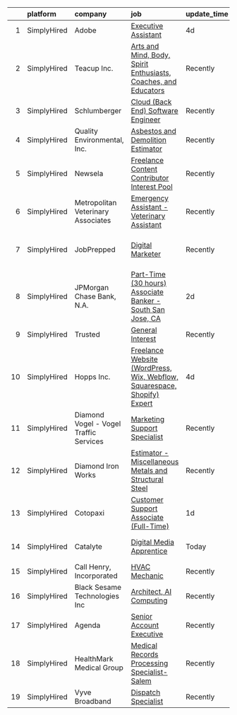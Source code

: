 

|    | platform    | company                                | job                                                                                                                                                                                   | update_time   | location                       |
|---:|:------------|:---------------------------------------|:--------------------------------------------------------------------------------------------------------------------------------------------------------------------------------------|:--------------|:-------------------------------|
|  1 | SimplyHired | Adobe                                  | [Executive Assistant](https://www.simplyhired.com/job/nON3rDrw5GkAJXXNDcKmpw_PdzshCnprvi0Xe-ZzSa4_DUOvpw6c2w?q=digital+platform)                                                      | 4d            | San Jose, CA                   |
|  2 | SimplyHired | Teacup Inc.                            | [Arts and Mind, Body, Spirit Enthusiasts, Coaches, and Educators](https://www.simplyhired.com/job/TNKZXh5CHdlygIgSGuMCDh-XPomoyF2tE5C0TRQ_Z3gFWBZeebsX0A?q=digital+platform)          | Recently      | Remote                         |
|  3 | SimplyHired | Schlumberger                           | [Cloud (Back End) Software Engineer](https://www.simplyhired.com/job/70dNdgJaNem3o98b7GeSXrReCKzT0ZqWiNAADvVzxTRa_i2c6ciLtA?q=digital+platform)                                       | Recently      | Houston, TX                    |
|  4 | SimplyHired | Quality Environmental, Inc.            | [Asbestos and Demolition Estimator](https://www.simplyhired.com/job/Xp28goQL8bI4DdsTIc2Kjjc6i45Qe6WuKmh6A-Ilm_89lSswagrnUw?q=digital+platform)                                        | Recently      | Santa Fe Springs, CA           |
|  5 | SimplyHired | Newsela                                | [Freelance Content Contributor Interest Pool](https://www.simplyhired.com/job/GuZIx9XPiPg9WbhNQdNHnwWRi0l38PXrF3ytyFrHWlMxUuQgjbypUw?q=digital+platform)                              | Recently      | Mountain View, CA              |
|  6 | SimplyHired | Metropolitan Veterinary Associates     | [Emergency Assistant - Veterinary Assistant](https://www.simplyhired.com/job/kySdG7N1i_2ZqQQxzI3_dOeuQ9K_xjh3Jx7gCU5d1IHq9wEH-rqZqQ?q=digital+platform)                               | Recently      | Norristown, PA                 |
|  7 | SimplyHired | JobPrepped                             | [Digital Marketer](https://www.simplyhired.com/job/K7QUB3HXDvN2P2UZAaWXCZvCKScT0XkpsiV01JcSriC2RqkRPOcnMQ?q=digital+platform)                                                         | Recently      | San Francisco, CA +4 locations |
|  8 | SimplyHired | JPMorgan Chase Bank, N.A.              | [Part-Time (30 hours) Associate Banker - South San Jose, CA](https://www.simplyhired.com/job/2dWd-Xdk6uN3eiFNMYRkl2Rn9HROdjcRULhr3gSQW54jf61G8ytr-g?q=digital+platform)               | 2d            | San Jose, CA +40 locations     |
|  9 | SimplyHired | Trusted                                | [General Interest](https://www.simplyhired.com/job/Bxma5cDu08WrSCKVCPn26emOBliEhZPvthQ9pr52DsfwhK-LZ1w4wA?q=digital+platform)                                                         | Recently      | Remote                         |
| 10 | SimplyHired | Hopps Inc.                             | [Freelance Website (WordPress, Wix, Webflow, Squarespace, Shopify) Expert](https://www.simplyhired.com/job/AHnE5SSJLG9Ok7kwedMNPUJ4aAherPFc6bMiX2Ww-B4pZD2VyDu7zA?q=digital+platform) | 4d            | Remote                         |
| 11 | SimplyHired | Diamond Vogel - Vogel Traffic Services | [Marketing Support Specialist](https://www.simplyhired.com/job/iNGbPeXaVQLElKkZUAIV9DyLwyTxKzTBfs55hzn8TXLcz5VROPGfAw?q=digital+platform)                                             | Recently      | Orange City, IA                |
| 12 | SimplyHired | Diamond Iron Works                     | [Estimator - Miscellaneous Metals and Structural Steel](https://www.simplyhired.com/job/jFW541vUNTUh5is7PmNGzVN3t-oYuPh-u9LedeoHJG2kdAZNqMrEIg?q=digital+platform)                    | Recently      | Lawrence, MA                   |
| 13 | SimplyHired | Cotopaxi                               | [Customer Support Associate (Full-Time)](https://www.simplyhired.com/job/TDm5_GOaCKDEiYFfuyCbZsgBCPvWpSEiipTmxzma6TJL8cpezX0IOA?q=digital+platform)                                   | 1d            | Remote                         |
| 14 | SimplyHired | Catalyte                               | [Digital Media Apprentice](https://www.simplyhired.com/job/_u3bBeQLl-TwMINQsBN2u2dU-GnSPqJrFug9wLczGyd0mP-ZCCN-CA?q=digital+platform)                                                 | Today         | Chicago, IL +3 locations       |
| 15 | SimplyHired | Call Henry, Incorporated               | [HVAC Mechanic](https://www.simplyhired.com/job/4LpWFvZuJ5CLGwk2Vav7Lt-0jRRRekHjU8nHpcPOlS_A_fGhU80DVA?q=digital+platform)                                                            | Recently      | Vandenberg AFB, CA             |
| 16 | SimplyHired | Black Sesame Technologies Inc          | [Architect, AI Computing](https://www.simplyhired.com/job/mB39giQpZpWK9fBQPUTzptOVKcITB48kdzmvwQDh_5U7Z89X980GMg?q=digital+platform)                                                  | Recently      | San Jose, CA                   |
| 17 | SimplyHired | Agenda                                 | [Senior Account Executive](https://www.simplyhired.com/job/y5FsSBEBGXnvX33iu8vyL1UeqUsDXFUo183szTqaEABBarf7Ihw5aQ?q=digital+platform)                                                 | Recently      | Albuquerque, NM                |
| 18 | SimplyHired | HealthMark Medical Group               | [Medical Records Processing Specialist- Salem](https://www.simplyhired.com/job/DTvYBCw26VW98qDg49Y1_KKT2o8f8KhxBAIkdhv1_oe2lvi5kqu9Vw?q=digital+platform)                             | Recently      | Remote                         |
| 19 | SimplyHired | Vyve Broadband                         | [Dispatch Specialist](https://www.simplyhired.com/job/-2douocm86jvQOoqZLsSMwZCfWz-xeZnKT1saNXs1kaGFrPcbAc1HA?q=digital+platform)                                                      | Recently      | Remote                         |